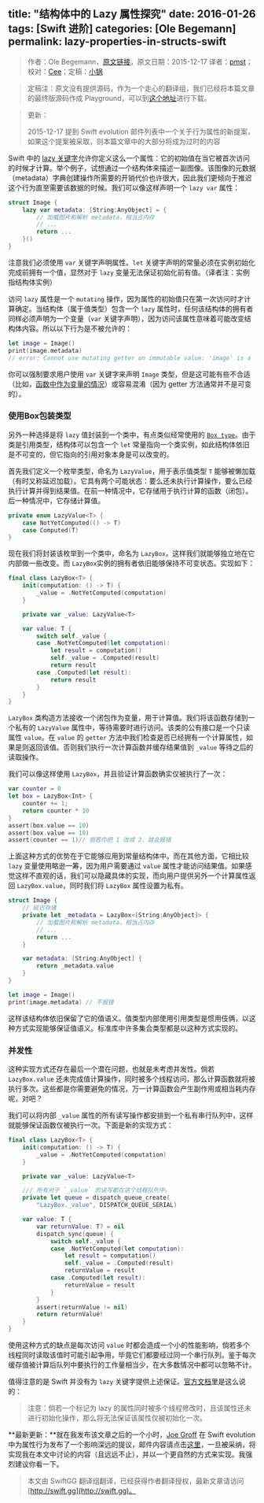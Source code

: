 title: "结构体中的 Lazy 属性探究"
date: 2016-01-26
tags: [Swift 进阶]
categories: [Ole Begemann]
permalink: lazy-properties-in-structs-swift
---
> 作者：Ole Begemann，[原文链接](http://oleb.net/blog/2015/12/lazy-properties-in-structs-swift/)，原文日期：2015-12-17
> 译者：[pmst](http://www.jianshu.com/users/596f2ba91ce9/latest_articles)；校对：[Cee](https://github.com/Cee)；定稿：[小锅](http://www.jianshu.com/users/3b40e55ec6d5/latest_articles)
  








<!--此处开始正文-->

> 定稿注：原文没有提供源码，作为一个走心的翻译组，我们已经将本篇文章的最终版源码作成 Playground，可以到[这个地址](https://github.com/buginux/SwiftGGArticleCode)进行下载。

> 更新：
> 
> 2015-12-17 提到 Swift evolution 邮件列表中一个关于行为属性的新提案，如果这个提案被采取，则本篇文章中的大部分将成为过时的内容

Swift 中的 [lazy 关键字](https://developer.apple.com/library/ios/documentation/Swift/Conceptual/Swift_Programming_Language/Properties.html#//apple_ref/doc/uid/TP40014097-CH14-ID257)允许你定义这么一个属性：它的初始值在当它被首次访问的时候才计算。举个例子，试想通过一个结构体来描述一副图像。该图像的元数据（metadata）字典创建操作所需要的开销代价也许很大，因此我们更倾向于推迟这个行为直至需要该数据的时候。我们可以像这样声明一个 `lazy var` 属性：

<!--more-->

```swift
struct Image {
    lazy var metadata: [String:AnyObject] = {
        // 加载图片和解析 metadata，相当占内存
        // ...
        return ...
    }()
}
```

注意我们必须使用 `var` 关键字声明属性。`let` 关键字声明的常量必须在实例初始化完成前拥有一个值，显然对于 `lazy` 变量无法保证初始化前有值。（译者注：实例指结构体实例）

访问 `lazy` 属性是一个 `mutating` 操作，因为属性的初始值只在第一次访问时才计算确定。当结构体（属于值类型）包含一个 `lazy` 属性时，任何该结构体的拥有者同样必须声明为一个变量（`var` 关键字声明），因为访问该属性意味着可能改变结构体内容。所以以下行为是不被允许的：

```swift
let image = Image()
print(image.metadata)
// error: Cannot use mutating getter on immutable value: 'image' is a 'let' constant.
```

你可以强制要求用户使用 `var` 关键字来声明 `Image` 类型，但是这可能有些不合适（比如，[函数中作为变量的情况](https://github.com/apple/swift-evolution/blob/master/proposals/0003-remove-var-parameters-patterns.md)）或容易混淆（因为 getter 方法通常并不是可变的）。

### 使用Box包装类型

另外一种选择是将 `lazy` 值封装到一个类中，有点类似经常使用的 [`Box type`](https://github.com/robrix/Box)。由于类是引用类型，结构体可以包含一个 `let` 常量指向一个类实例，如此结构体依旧是不可变的，但它指向的引用对象本身是可以改变的。

首先我们定义一个枚举类型，命名为 `LazyValue`，用于表示值类型 `T` 能够被懒加载（有时又称延迟加载）。它具有两个可能状态：要么还未执行计算操作，要么已经执行计算并得到结果值。在前一种情况中，它存储用于执行计算的函数（闭包）。后一种情况中，它存储计算值。

```swift
private enum LazyValue<T> {
    case NotYetComputed(() -> T)
    case Computed(T)
}
```

现在我们将封装该枚举到一个类中，命名为 `LazyBox`，这样我们就能够独立地在它内部做一些改变。而 `LazyBox`实例的拥有者依旧能够保持不可变状态。实现如下：

```swift
final class LazyBox<T> {
    init(computation: () -> T) {
        _value = .NotYetComputed(computation)
    }

    private var _value: LazyValue<T>

    var value: T {
        switch self._value {
        case .NotYetComputed(let computation):
            let result = computation()
            self._value = .Computed(result)
            return result
        case .Computed(let result):
            return result
        }
    }
}
```

`LazyBox` 类构造方法接收一个闭包作为变量，用于计算值。我们将该函数存储到一个私有的 `LazyValue` 属性中，等待需要时进行访问。该类的公有接口是一个只读属性 `value`。在 `value` 的 `getter` 方法中我们检查是否已经拥有一个计算属性，如果是则返回该值。否则我们执行一次计算函数并缓存结果值到 `_value` 等待之后的读取操作。

我们可以像这样使用 `LazyBox`，并且验证计算函数确实仅被执行了一次：


```swift
var counter = 0
let box = LazyBox<Int> {
    counter += 1;
    return counter * 10
}
assert(box.value == 10)
assert(box.value == 10)
assert(counter == 1)// 倘若你把 1 改成 2，就会报错
```

上面这种方式的优势在于它能够应用到常量结构体中。而在其他方面，它相比较 `lazy` 变量使用略逊一筹，因为用户需要通过 `value` 属性才能访问结果值。如果感觉这样不直观的话，我们可以隐藏具体的实现，而向用户提供另外一个计算属性返回 `LazyBox.value`，同时我们将 `LazyBox` 属性设置为私有。

```swift
struct Image {
    // 延迟存储
    private let _metadata = LazyBox<[String:AnyObject]> {
        // 加载图片和解析 metadata，相当占内存
        // ...
        return ...
    }

    var metadata: [String:AnyObject] {
        return _metadata.value
    }
}

let image = Image()
print(image.metadata) // 不报错
```

这样该结构体依旧保留了它的值语义。值类型内部使用引用类型是惯用伎俩，以这种方式实现能够保证值语义。标准库中许多集合类型都是以这种方式实现的。

### 并发性

这种实现方式还存在最后一个潜在问题，也就是未考虑并发性。倘若 `LazyBox.value` 还未完成值计算操作，同时被多个线程访问，那么计算函数就将被执行多次。这些都是你需要避免的情况，万一计算函数会产生副作用或相当耗内存呢，对吧？

我们可以将内部 `_value` 属性的所有读写操作都安排到一个私有串行队列中，这样就能够保证函数仅被执行一次。下面是新的实现方式：

```swift
final class LazyBox<T> {
    init(computation: () -> T) {
        _value = .NotYetComputed(computation)
    }

    private var _value: LazyValue<T>

    /// 所有对于 `_value` 的读写都在这个线程队列中。
    private let queue = dispatch_queue_create(
        "LazyBox._value", DISPATCH_QUEUE_SERIAL)

    var value: T {
        var returnValue: T? = nil
        dispatch_sync(queue) {
            switch self._value {
            case .NotYetComputed(let computation):
                let result = computation()
                self._value = .Computed(result)
                returnValue = result
            case .Computed(let result):
                returnValue = result
            }
        }
        assert(returnValue != nil)
        return returnValue!
    }
}
```

使用这种方式的缺点是每次访问 `value` 时都会造成一个小的性能影响，倘若多个线程同时读取该值时可能引起争用，毕竟它们都要经过同一个串行队列。鉴于每次缓存值被计算后队列中要执行的工作量相当少，在大多数情况中都可以忽略不计。

值得注意的是 Swift 并没有为 `lazy` 关键字提供上述保证。[官方文档](https://developer.apple.com/library/ios/documentation/Swift/Conceptual/Swift_Programming_Language/Properties.html#//apple_ref/doc/uid/TP40014097-CH14-ID257)里是这么说的：

> 注意：倘若一个标记为 lazy 的属性同时被多个线程修改时，且该属性还未进行初始化操作，那么将无法保证该属性仅被初始化一次。

**最新更新：**就在我发布该文章之后的一个小时，[Joe Groff](https://twitter.com/jckarter) 在 Swift evolution 中为属性行为发布了一个影响深远的提议，邮件内容请点击[这里](https://lists.swift.org/pipermail/swift-evolution/Week-of-Mon-20151214/003148.html)，一旦被采纳，将实现我在本文中讨论的内容（且远远不止），并以一个更自然的方式来实现。我强烈建议你看一下。
> 本文由 SwiftGG 翻译组翻译，已经获得作者翻译授权，最新文章请访问 [http://swift.gg](http://swift.gg)。